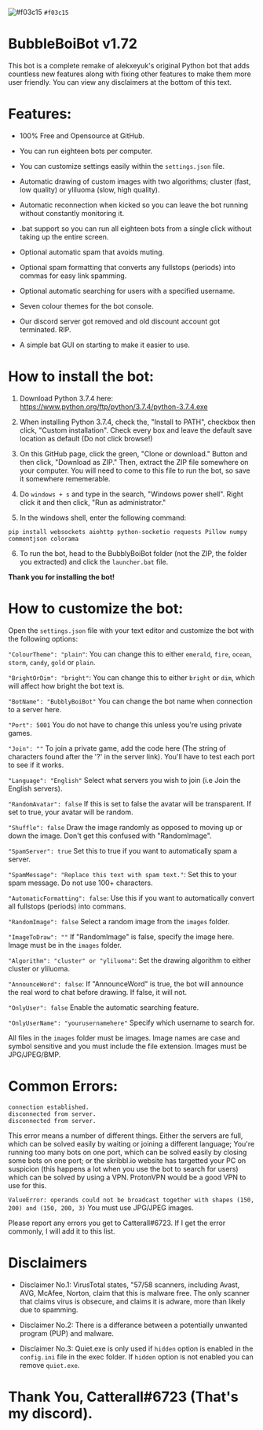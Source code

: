 ![#f03c15](https://placehold.it/15/f03c15/000000?text=dasdaads) `#f03c15`
# BubbleBoiBot v1.72
This bot is a complete remake of alekxeyuk's original Python bot that adds countless new features along with fixing other features to make them more user friendly. You can view any disclaimers at the bottom of this text.


# Features:
- 100% Free and Opensource at GitHub.
+ You can run eighteen bots per computer.
- You can customize settings easily within the `settings.json` file.
+ Automatic drawing of custom images with two algorithms; cluster (fast, low quality) or yliluoma (slow, high quality).
- Automatic reconnection when kicked so you can leave the bot running without constantly monitoring it.
+ .bat support so you can run all eighteen bots from a single click without taking up the entire screen.
- Optional automatic spam that avoids muting.
+ Optional spam formatting that converts any fullstops (periods) into commas for easy link spamming.
- Optional automatic searching for users with a specified username.
+ Seven colour themes for the bot console.
- Our discord server got removed and old discount account got terminated. RIP.
+ A simple bat GUI on starting to make it easier to use.


# How to install the bot:
1. Download Python 3.7.4 here: https://www.python.org/ftp/python/3.7.4/python-3.7.4.exe

2. When installing Python 3.7.4, check the, "Install to PATH", checkbox then click, "Custom installation". Check every box and leave the default save location as default (Do not click browse!)

3. On this GitHub page, click the green, "Clone or download." Button and then click, "Download as ZIP." Then, extract the ZIP file somewhere on your computer. You will need to come to this file to run the bot, so save it somewhere rememerable.

4. Do `windows + s` and type in the search, "Windows power shell". Right click it and then click, "Run as administrator."

5. In the windows shell, enter the following command:
```
pip install websockets aiohttp python-socketio requests Pillow numpy commentjson colorama
```
6. To run the bot, head to the BubblyBoiBot folder (not the ZIP, the folder you extracted) and click the `launcher.bat` file.


**Thank you for installing the bot!**


# How to customize the bot:
Open the `settings.json` file with your text editor and customize the bot with the following options:

`"ColourTheme": "plain"`: You can change this to either `emerald`, `fire`, `ocean`, `storm`, `candy`, `gold` or `plain`.

`"BrightOrDim": "bright"`: You can change this to either `bright` or `dim`, which will affect how bright the bot text is.

`"BotName": "BubblyBoiBot"` You can change the bot name when connection to a server here.

`"Port": 5001` You do not have to change this unless you're using private games.

`"Join": ""` To join a private game, add the code here (The string of characters found after the '?' in the server link). You'll have to test each port to see if it works.

`"Language": "English"` Select what servers you wish to join (i.e Join the English servers).

`"RandomAvatar": false` If this is set to false the avatar will be transparent. If set to true, your avatar will be random.

`"Shuffle": false` Draw the image randomly as opposed to moving up or down the image. Don't get this confused with "RandomImage".

`"SpamServer": true` Set this to true if you want to automatically spam a server.

`"SpamMessage": "Replace this text with spam text."`: Set this to your spam message. Do not use 100+ characters.

`"AutomaticFormatting": false`: Use this if you want to automatically convert all fullstops (periods) into commans.

`"RandomImage": false` Select a random image from the `images` folder.

`"ImageToDraw": ""` If "RandomImage" is false, specify the image here. Image must be in the `images` folder.

`"Algorithm": "cluster" or "yliluoma"`: Set the drawing algorithm to either cluster or yliluoma.

`"AnnounceWord": false`: If "AnnounceWord" is true, the bot will announce the real word to chat before drawing. If false, it will not.

`"OnlyUser": false` Enable the automatic searching feature.

`"OnlyUserName": "yourusernamehere"` Specify which username to search for.


All files in the `images` folder must be images.
Image names are case and symbol sensitive and you must include the file extension.
Images must be JPG/JPEG/BMP.


# Common Errors:
```
connection established.
disconnected from server.
disconnected from server.
```
This error means a number of different things. Either the servers are full, which can be solved easily by waiting or joining a different language; You're running too many bots on one port, which can be solved easily by closing some bots on one port; or the skribbl.io website has targetted your PC on suspicion (this happens a lot when you use the bot to search for users) which can be solved by using a VPN. ProtonVPN would be a good VPN to use for this.

`ValueError: operands could not be broadcast together with shapes (150, 200) and (150, 200, 3)` You must use JPG/JPEG images.

Please report any errors you get to Catterall#6723. If I get the error commonly, I will add it to this list.


# Disclaimers
- Disclaimer No.1: VirusTotal states, "57/58 scanners, including Avast, AVG, McAfee, Norton, claim that this is malware free. The only scanner that claims virus is obsecure, and claims it is adware, more than likely due to spamming.


- Disclaimer No.2: There is a differance between a potentially unwanted program (PUP) and malware.


- Disclaimer No.3: Quiet.exe is only used if `hidden` option is enabled in the `config.ini` file in the exec folder. If `hidden` option is not enabled you can remove `quiet.exe`.


# Thank You, Catterall#6723 (That's my discord).
